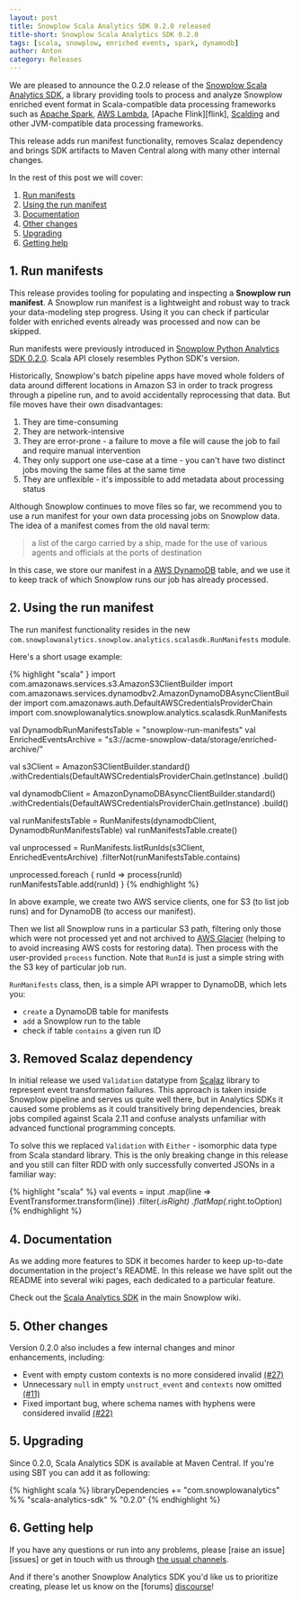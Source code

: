 ```yaml
---
layout: post
title: Snowplow Scala Analytics SDK 0.2.0 released
title-short: Snowplow Scala Analytics SDK 0.2.0
tags: [scala, snowplow, enriched events, spark, dynamodb]
author: Anton
category: Releases
---
```


We are pleased to announce the 0.2.0 release of the [Snowplow Scala Analytics SDK][sdk-repo], a library providing tools to process and analyze Snowplow enriched event format in Scala-compatible data processing frameworks such as [Apache Spark][spark], [AWS Lambda][lambda], [Apache Flink][flink], [Scalding][scalding] and other JVM-compatible data processing frameworks.

This release adds run manifest functionality, removes Scalaz dependency and brings SDK artifacts to Maven Central along with many other internal changes.

In the rest of this post we will cover:

1. [Run manifests](/blog/2017/05/22/snowplow-scala-analytics-sdk-0.2.0-released#run-manifests)
2. [Using the run manifest](/blog/2017/05/22/snowplow-scala-analytics-sdk-0.2.0-released#using-manifests)
3. [Documentation](/blog/2017/05/22/snowplow-scala-analytics-sdk-0.2.0-released#documentation)
4. [Other changes](/blog/2017/05/22/snowplow-scala-analytics-sdk-0.2.0-released#other)
5. [Upgrading](/blog/2017/05/22/snowplow-scala-analytics-sdk-0.2.0-released#upgrading)
6. [Getting help](/blog/2017/05/22/snowplow-scala-analytics-sdk-0.2.0-released#help)

<!--more-->

<h2 id="run-manifests">1. Run manifests</h2>

This release provides tooling for populating and inspecting a **Snowplow run manifest**. A Snowplow run manifest is a lightweight and robust way to track your data-modeling step progress. Using it you can check if particular folder with enriched events already was processed and now can be skipped.

Run manifests were previously introduced in [Snowplow Python Analytics SDK 0.2.0][python-sdk-post]. Scala API closely resembles Python SDK's version.

Historically, Snowplow's batch pipeline apps have moved whole folders of data around different locations in Amazon S3 in order to track progress through a pipeline run, and to avoid accidentally reprocessing that data. But file moves have their own disadvantages:

1. They are time-consuming
2. They are network-intensive
3. They are error-prone - a failure to move a file will cause the job to fail and require manual intervention
4. They only support one use-case at a time - you can't have two distinct jobs moving the same files at the same time
5. They are unflexible - it's impossible to add metadata about processing status

Although Snowplow continues to move files so far, we recommend you to use a run manifest for your own data processing jobs on Snowplow data. The idea of a manifest comes from the old naval term:

> a list of the cargo carried by a ship, made for the use of various agents and officials at the ports of destination

In this case, we store our manifest in a [AWS DynamoDB][dynamodb] table, and we use it to keep track of which Snowplow runs our job has already processed.

<h2 id="using-the-manifest">2. Using the run manifest</h2>

The run manifest functionality resides in the new `com.snowplowanalytics.snowplow.analytics.scalasdk.RunManifests` module.

Here's a short usage example:

{% highlight "scala" }
import com.amazonaws.services.s3.AmazonS3ClientBuilder
import com.amazonaws.services.dynamodbv2.AmazonDynamoDBAsyncClientBuilder
import com.amazonaws.auth.DefaultAWSCredentialsProviderChain
import com.snowplowanalytics.snowplow.analytics.scalasdk.RunManifests

val DynamodbRunManifestsTable = "snowplow-run-manifests"
val EnrichedEventsArchive = "s3://acme-snowplow-data/storage/enriched-archive/"

val s3Client = AmazonS3ClientBuilder.standard()
  .withCredentials(DefaultAWSCredentialsProviderChain.getInstance)
  .build()

val dynamodbClient = AmazonDynamoDBAsyncClientBuilder.standard()
  .withCredentials(DefaultAWSCredentialsProviderChain.getInstance)
  .build()

val runManifestsTable = RunManifests(dynamodbClient, DynamodbRunManifestsTable)
val runManifestsTable.create()

val unprocessed = RunManifests.listRunIds(s3Client, EnrichedEventsArchive)
  .filterNot(runManifestsTable.contains)

unprocessed.foreach { runId =>
  process(runId)
  runManifestsTable.add(runId)
}
{% endhighlight %}

In above example, we create two AWS service clients, one for S3 (to list job runs) and for DynamoDB (to access our manifest).

Then we list all Snowplow runs in a particular S3 path, filtering only those which were not processed yet and not archived to [AWS Glacier][glacier] (helping to to avoid increasing AWS costs for restoring data). Then process with the user-provided `process` function. Note that `RunId` is just a simple string with the S3 key of particular job run.

`RunManifests` class, then, is a simple API wrapper to DynamoDB, which lets you:

* `create` a DynamoDB table for manifests
* `add` a Snowplow run to the table
* check if table `contains` a given run ID

<h2 id="scalaz">3. Removed Scalaz dependency</h2>

In initial release we used `Validation` datatype from [Scalaz][scalaz] library to represent event transformation failures.
This approach is taken inside Snowplow pipeline and serves us quite well there, but in Analytics SDKs it caused some problems as it could transitively bring dependencies, break jobs compiled against Scala 2.11 and confuse analysts unfamiliar with advanced functional programming concepts.

To solve this we replaced `Validation` with `Either` - isomorphic data type from Scala standard library.
This is the only breaking change in this release and you still can filter RDD with only successfully converted JSONs in a familiar way:

{% highlight "scala" %}
val events = input
  .map(line => EventTransformer.transform(line))
  .filter(_.isRight)
  .flatMap(_.right.toOption)
{% endhighlight %}

<h2 id="documentation">4. Documentation</h2>

As we adding more features to SDK it becomes harder to keep up-to-date documentation in the project's README.
In this release we have split out the README into several wiki pages, each dedicated to a particular feature.

Check out the [Scala Analytics SDK][sdk-docs] in the main Snowplow wiki.

<h2 id="other">5. Other changes</h2>

Version 0.2.0 also includes a few internal changes and minor enhancements, including:

* Event with empty custom contexts is no more considered invalid [(#27)][issue-27]
* Unnecessary `null` in empty `unstruct_event` and `contexts` now omitted [(#11)][issue-11]
* Fixed important bug, where schema names with hyphens were considered invalid [(#22)][issue-22]

<h2 id="upgrading">5. Upgrading</h2>

Since 0.2.0, Scala Analytics SDK is available at Maven Central. If you're using SBT you can add it as following:

{% highlight scala %}
libraryDependencies += "com.snowplowanalytics" %% "scala-analytics-sdk" % "0.2.0"
{% endhighlight %}

<h2 id="help">6. Getting help</h2>

If you have any questions or run into any problems, please [raise an issue][issues] or get in touch with us through [the usual channels][talk-to-us].

And if there's another Snowplow Analytics SDK you'd like us to prioritize creating, please let us know on the [forums] [discourse]!

[sdk-repo]: https://github.com/snowplow/snowplow-scala-analytics-sdk
[sdk-usage-img]: /assets/img/blog/2016/03/scala-analytics-sdk-usage.png
[sdk-docs]: https://github.com/snowplow/snowplow/wiki/Scala-Analytics-SDK

[dynamodb]: https://aws.amazon.com/dynamodb/
[glacier]: https://aws.amazon.com/glacier/

[event-data-modeling]: /blog/2016/03/16/introduction-to-event-data-modeling/
[python-sdk-post]: https://snowplowanalytics.com/blog/2017/04/11/snowplow-python-analytics-sdk-0.2.0-released/

[issue-11]: https://github.com/snowplow/snowplow-scala-analytics-sdk/issues/11
[issue-22]: https://github.com/snowplow/snowplow-scala-analytics-sdk/issues/22
[issue-27]: https://github.com/snowplow/snowplow-scala-analytics-sdk/issues/27

[spark]: http://spark.apache.org/
[lambda]: https://aws.amazon.com/lambda/
[scalding]: https://github.com/twitter/scalding
[scalaz]: https://github.com/scalaz/scalaz

[talk-to-us]: https://github.com/snowplow/snowplow/wiki/Talk-to-us
[discourse]: http://discourse.snowplowanalytics.com/

